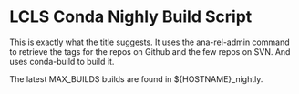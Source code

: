 # LCLS Conda Nighly Build Script
This is exactly what the title suggests. It uses the ana-rel-admin command to retrieve the tags for the repos on Github and the few repos on SVN. And uses conda-build to build it.

The latest MAX_BUILDS builds are found in ${HOSTNAME}_nightly.
